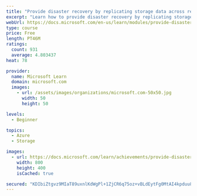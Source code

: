 ```yaml
---
title: "Provide disaster recovery by replicating storage data across regions and failing over to secondary location"
excerpt: "Learn how to provide disaster recovery by replicating storage data across regions and failing over to secondary location."
webUrl: https://docs.microsoft.com/en-us/learn/modules/provide-disaster-recovery-replicate-storage-data/
type: course
price: Free
length: PT46M
ratings:
  count: 931
  average: 4.803437
heat: 78

provider:
  name: Microsoft Learn
  domain: microsoft.com
  images:
    - url: /assets/images/organizations/microsoft.com-50x50.jpg
      width: 50
      height: 50

levels:
  - Beginner

topics:
  - Azure
  - Storage

images:
  - url: https://docs.microsoft.com/learn/achievements/provide-disaster-recovery-replicate-storage-data-social.png
    width: 800
    height: 400
    isCached: true

secured: "KDIbiZtgvz9MIaT89uxnlKdWgPl+1ZjCR6q75oz+vBLdEytFg0MtAI4kpduu8Tb+mOLBEESfKaCdWjdJan93zsk/2hnd8qybzTSnjdH6ue1wDZw9xEq1MQOv0mcRpGVHOMUtyexlDVXzwV7qaK7KVR3WWzG3GZpMZ52iS11Dw4ba7CaS3BkONDO0PTT+uyA/lQ3Wlp4BPi48k6QjkAVIeccgbaM9v8wRUPVm1YVsq0EoIU8zvL06NxW/KWPzt9Z4Glk3yzBc933CqviK9ag5lLEcTh5qXeclNJh3rjAEHifz2eSPjOTXHWhZY3EfddBscwtTZlKDtnwOlyH2VnQB/jZvdP0buJrKGnGfwLVMR7ZcfziMP7k88fLwwQ3bKPtSTVcLRtO55M288PqGKAinXv1AakZCKQMvaVqF41Ueudg=;hbNKyAd1NDXAE4W9rFFPMg=="
---
```


